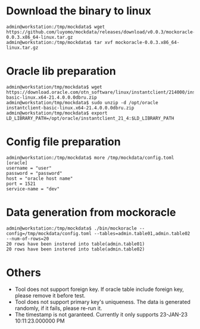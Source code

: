# Download the binary to linux
```
admin@workstation:/tmp/mockdata$ wget https://github.com/luyomo/mockdata/releases/download/v0.0.3/mockoracle-0.0.3.x86_64-linux.tar.gz
admin@workstation:/tmp/mockdata$ tar xvf mockoracle-0.0.3.x86_64-linux.tar.gz
```

# Oracle lib preparation
```
admin@workstation/tmp/mockdata$ wget https://download.oracle.com/otn_software/linux/instantclient/214000/instantclient-basic-linux.x64-21.4.0.0.0dbru.zip
admin@workstation/tmp/mockdata$ sudo unzip -d /opt/oracle instantclient-basic-linux.x64-21.4.0.0.0dbru.zip
admin@workstation/tmp/mockdata$ export LD_LIBRARY_PATH=/opt/oracle/instantclient_21_4:$LD_LIBRARY_PATH
```

# Config file preparation
```
admin@workstation:/tmp/mockdata$ more /tmp/mockdata/config.toml
[oracle]
username = "user"
password = "password"
host = "oracle host name"
port = 1521
service-name = "dev"
```

# Data generation from mockoracle
```
admin@workstation:/tmp/mockdata$ ./bin/mockoracle --config=/tmp/mockdata/config.toml --tables=admin.table01,admin.table02 --num-of-rows=20
20 rows have been instered into table(admin.table01) 
20 rows have been instered into table(admin.table02) 
```

# Others
* Tool does not support foreign key. If oracle table include foreign key, please remove it before test.
* Tool does not support primary key's uniqueness. The data is generated randomly, if it fails, please re-run it.
* The timestamp is not garanteed. Currently it only supports 23-JAN-23 10:11:23.000000 PM

